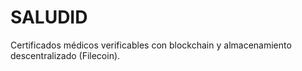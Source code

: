 # SALUDID
Certificados médicos verificables con blockchain  y almacenamiento descentralizado (Filecoin).
